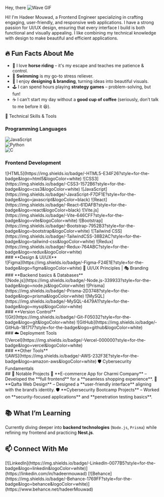 Hey, there ![Wave GIF](https://camo.githubusercontent.com/d04509037f646eab5c2d6d130574ef059fa8eef92e45a139a827a8d06e9d5042/68747470733a2f2f656d6f6a69732e736c61636b6d6f6a69732e636f6d2f656d6f6a69732f696d616765732f313533363335313037352f343539342f626c6f622d776176652e676966)


Hi! I'm Hadeer Mouwad, a Frontend Engineer specializing in crafting engaging, user-friendly, and responsive web applications. I have a strong passion for UI/UX design, ensuring that every interface I build is both functional and visually appealing. I like combining my technical knowledge with design to make beautiful and efficient applications. 

## 🔥 Fun Facts About Me  
- 🏇 I love **horse riding** – it's my escape and teaches me patience & control.  
- 🌊 **Swimming** is my go-to stress reliever.  
- 🎨 I enjoy **designing & branding**, turning ideas into beautiful visuals.  
- 🕹️ I can spend hours playing **strategy games** – problem-solving, but fun!  
- ☕ I can’t start my day without a **good cup of coffee** (seriously, don’t talk to me before it 😆).  

🔧 Technical Skills & Tools  
### **Programming Languages**  
![JavaScript](https://img.shields.io/badge/-JavaScript-F7DF1E?style=for-the-badge&logo=javascript&logoColor=black)  
![Python](https://img.shields.io/badge/-Python-3776AB?style=for-the-badge&logo=python&logoColor=white)  
![C](https://img.shields.io/badge/-C-A8B9CC?style=for-the-badge&logo=c&logoColor=black)  
### **Frontend Development**  
<div style="display: flex">
![HTML5](https://img.shields.io/badge/-HTML5-E34F26?style=for-the-badge&logo=html5&logoColor=white)  
![CSS3](https://img.shields.io/badge/-CSS3-1572B6?style=for-the-badge&logo=css3&logoColor=white)  
![JavaScript](https://img.shields.io/badge/-JavaScript-F7DF1E?style=for-the-badge&logo=javascript&logoColor=black)  
![React](https://img.shields.io/badge/-React-61DAFB?style=for-the-badge&logo=react&logoColor=black)  
![Vite.js](https://img.shields.io/badge/-Vite-646CFF?style=for-the-badge&logo=vite&logoColor=white)  
![Bootstrap](https://img.shields.io/badge/-Bootstrap-7952B3?style=for-the-badge&logo=bootstrap&logoColor=white)  
![Tailwind CSS](https://img.shields.io/badge/-TailwindCSS-38B2AC?style=for-the-badge&logo=tailwind-css&logoColor=white)  
![Redux](https://img.shields.io/badge/-Redux-764ABC?style=for-the-badge&logo=redux&logoColor=white)  
</div>
### **Design & UI/UX**  
<div style="display: flex">
![Figma](https://img.shields.io/badge/-Figma-F24E1E?style=for-the-badge&logo=figma&logoColor=white)  
🎨 UI/UX Principles | 🎭 Branding  
</div>
### **Backend basics & Databases**  
<div style="display: flex">
![Node.js](https://img.shields.io/badge/-Node.js-339933?style=for-the-badge&logo=node.js&logoColor=white)  
![Prisma](https://img.shields.io/badge/-Prisma-2D3748?style=for-the-badge&logo=prisma&logoColor=white)  
![MySQL](https://img.shields.io/badge/-MySQL-4479A1?style=for-the-badge&logo=mysql&logoColor=white)  
</div>
### **Version Control** 
<div style="display: flex">
![Git](https://img.shields.io/badge/-Git-F05032?style=for-the-badge&logo=git&logoColor=white)  
![GitHub](https://img.shields.io/badge/-GitHub-181717?style=for-the-badge&logo=github&logoColor=white)  
</div>
### ☁️ Deployment Tools  
<div style="display: flex">
![Vercel](https://img.shields.io/badge/-Vercel-000000?style=for-the-badge&logo=vercel&logoColor=white)  
</div>
### **Other Tools**
<div style="display: flex">
![AWS](https://img.shields.io/badge/-AWS-232F3E?style=for-the-badge&logo=amazon-aws&logoColor=white)  
🛡️ Cybersecurity Fundamentals
</div>
## 📌 Notable Projects  
🚀 **E-commerce App for Charmi Company** – Developed the **full frontend** for a **seamless shopping experience**.  
🎨 **Qafta Web Design** – Designed a **user-friendly interface** aligning with the brand’s identity.  
🛡️ **Cybersecurity Bootcamp Projects** – Worked on **security-focused applications** and **penetration testing basics**.  

## 📚 What I’m Learning  
Currently diving deeper into **backend technologies** (`Node.js`, `Prisma`) while refining my frontend and practicing **Nest.js**.

## 📫 Connect With Me  
<div style="display: flex">
[![LinkedIn](https://img.shields.io/badge/-LinkedIn-0077B5?style=for-the-badge&logo=linkedin&logoColor=white)](https://linkedin.com/in/hadeermouwad)  
[![Behance](https://img.shields.io/badge/-Behance-1769FF?style=for-the-badge&logo=behance&logoColor=white)](https://www.behance.net/hadeerMouwad)  
</div>
